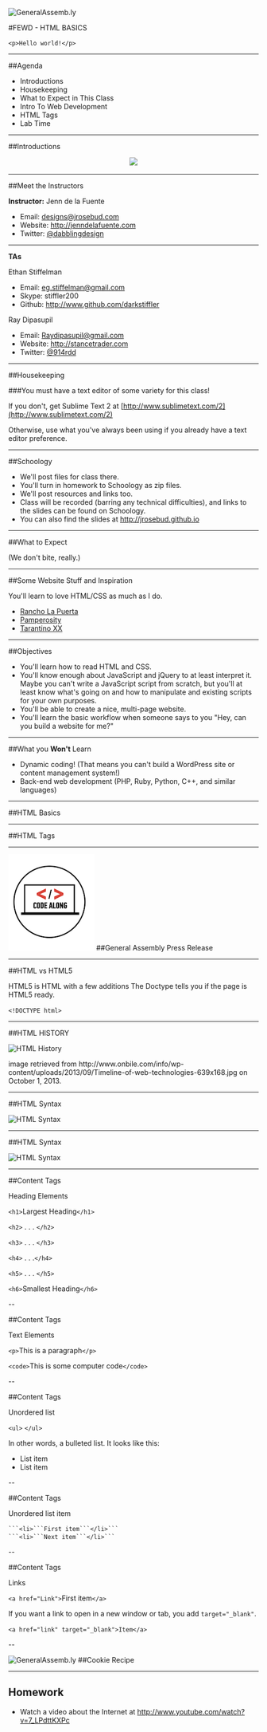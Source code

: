 ![GeneralAssemb.ly](../img/icons/FEWD_Logo.png)

#FEWD - HTML BASICS 

```
<p>Hello world!</p>
```

---


##Agenda

- Introductions
- Housekeeping
- What to Expect in This Class
- Intro To Web Development
- HTML Tags
- Lab Time


---


##Introductions

<div align="center"><img src="img/drnick.jpg" width="500" /></div>

---

##Meet the Instructors

**Instructor:** Jenn de la Fuente

- Email: designs@jrosebud.com
- Website: http://jenndelafuente.com
- Twitter: [@dabblingdesign](http://twitter.com/dabblingdesign)

---

**TAs**

Ethan Stiffelman

- Email: eg.stiffelman@gmail.com
- Skype: stiffler200
- Github: http://www.github.com/darkstiffler

Ray Dipasupil

- Email: Raydipasupil@gmail.com
- Website: http://stancetrader.com
- Twitter: [@914rdd](http://twitter.com/914rdd)

---

##Housekeeping

###You must have a text editor of some variety for this class!

If you don't, get Sublime Text 2 at [http://www.sublimetext.com/2](http://www.sublimetext.com/2)

Otherwise, use what you've always been using if you already have a text editor preference.

---

##Schoology

- We'll post files for class there.
- You'll turn in homework to Schoology as zip files.
- We'll post resources and links too.
- Class will be recorded (barring any technical difficulties), and links to the slides can be found on Schoology.
- You can also find the slides at http://jrosebud.github.io

---


##What to Expect

(We don't bite, really.)

---

##Some Website Stuff and Inspiration

You'll learn to love HTML/CSS as much as I do.

- [Rancho La Puerta](http://rancholapuerta.com)
- [Pamperosity](http://pamperosity.com)
- [Tarantino XX](http://tarantinoxx.com)

---

##Objectives

- You'll learn how to read HTML and CSS.
- You'll know enough about JavaScript and jQuery to at least interpret it. Maybe you can't write a JavaScript script from scratch, but you'll at least know what's going on and how to manipulate and existing scripts for your own purposes.
- You'll be able to create a nice, multi-page website.
- You'll learn the basic workflow when someone says to you "Hey, can you build a website for me?"

---

##What you **Won't** Learn

- Dynamic coding! (That means you can't build a WordPress site or content management system!)
- Back-end web development (PHP, Ruby, Python, C++, and similar languages)

---

##HTML Basics

---

##HTML Tags

---

![GeneralAssemb.ly](../../img/icons/code_along.png)
##General Assembly Press Release

---


##HTML vs HTML5

HTML5 is HTML with a few additions
The Doctype tells you if the page is HTML5 ready.


```<!DOCTYPE html>```

---

##HTML HISTORY

![HTML History](../../img/unit_1/Timeline_of_web_technologies.jpg)

<aside class="notes">
image retrieved from http://www.onbile.com/info/wp-content/uploads/2013/09/Timeline-of-web-technologies-639x168.jpg on October 1, 2013.

</aside>

---


##HTML Syntax

![HTML Syntax](../../img/unit_1/tags.png)

---

##HTML Syntax

![HTML Syntax](../../img/unit_1/tags_attributes.png)

---

##Content Tags

Heading Elements

```<h1>```Largest Heading```</h1>```

```<h2>``` . . . ```</h2>```

```<h3>``` . . . ```</h3>```

```<h4>``` . . .```</h4>```

```<h5>``` . . . ```</h5>```

```<h6>```Smallest Heading```</h6>```

--

##Content Tags

Text Elements

```<p>```This is a paragraph```</p>```

```<code>```This is some computer code```</code>```

--

##Content Tags

Unordered list

```<ul>``` ```</ul>```

In other words, a bulleted list. It looks like this:

- List item
- List item

--

##Content Tags

Unordered list item

	```<li>```First item```</li>```
    ```<li>```Next item```</li>```


--

##Content Tags

Links

 ```<a href="Link">```First item```</a>```
 
 If you want a link to open in a new window or tab, you add ```target="_blank"```.
 
 ```<a href="link" target="_blank">Item</a>```


--


![GeneralAssemb.ly](../../img/icons/exercise_icon_md.png)
##Cookie Recipe

---

## Homework

*	Watch a video about the Internet at http://www.youtube.com/watch?v=7_LPdttKXPc

